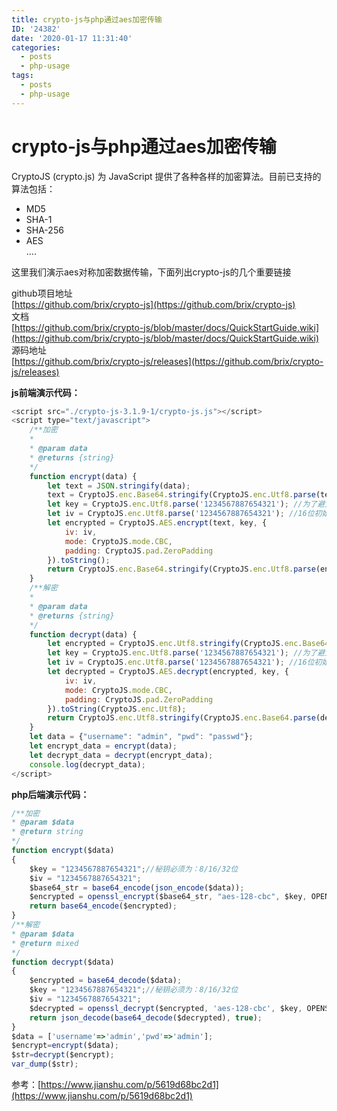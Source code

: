 ```yaml
---
title: crypto-js与php通过aes加密传输
ID: '24382'
date: '2020-01-17 11:31:40'
categories:
  - posts
  - php-usage
tags:
  - posts
  - php-usage
---
```


# crypto-js与php通过aes加密传输

CryptoJS (crypto.js) 为 JavaScript 提供了各种各样的加密算法。目前已支持的算法包括：

- MD5
- SHA-1
- SHA-256
- AES  
    ....

这里我们演示aes对称加密数据传输，下面列出crypto-js的几个重要链接

github项目地址  
[https://github.com/brix/crypto-js](https://github.com/brix/crypto-js)  
文档  
[https://github.com/brix/crypto-js/blob/master/docs/QuickStartGuide.wiki](https://github.com/brix/crypto-js/blob/master/docs/QuickStartGuide.wiki)  
源码地址  
[https://github.com/brix/crypto-js/releases](https://github.com/brix/crypto-js/releases)

**js前端演示代码：**

``` js 
<script src="./crypto-js-3.1.9-1/crypto-js.js"></script>
<script type="text/javascript">
    /**加密
    *
    * @param data
    * @returns {string}
    */
    function encrypt(data) {
        let text = JSON.stringify(data);
        text = CryptoJS.enc.Base64.stringify(CryptoJS.enc.Utf8.parse(text)).toString();
        let key = CryptoJS.enc.Utf8.parse('1234567887654321'); //为了避免补位，直接用16位的秘钥
        let iv = CryptoJS.enc.Utf8.parse('1234567887654321'); //16位初始向量
        let encrypted = CryptoJS.AES.encrypt(text, key, {
            iv: iv,
            mode: CryptoJS.mode.CBC,
            padding: CryptoJS.pad.ZeroPadding
        }).toString();
        return CryptoJS.enc.Base64.stringify(CryptoJS.enc.Utf8.parse(encrypted)).toString();
    }
    /**解密
    *
    * @param data
    * @returns {string}
    */
    function decrypt(data) {
        let encrypted = CryptoJS.enc.Utf8.stringify(CryptoJS.enc.Base64.parse(data)).toString();
        let key = CryptoJS.enc.Utf8.parse('1234567887654321'); //为了避免补位，直接用16位的秘钥
        let iv = CryptoJS.enc.Utf8.parse('1234567887654321'); //16位初始向量
        let decrypted = CryptoJS.AES.decrypt(encrypted, key, {
            iv: iv,
            mode: CryptoJS.mode.CBC,
            padding: CryptoJS.pad.ZeroPadding
        }).toString(CryptoJS.enc.Utf8);
        return CryptoJS.enc.Utf8.stringify(CryptoJS.enc.Base64.parse(decrypted)).toString();
    }
    let data = {"username": "admin", "pwd": "passwd"};
    let encrypt_data = encrypt(data);
    let decrypt_data = decrypt(encrypt_data);
    console.log(decrypt_data);
</script>
```

**php后端演示代码：**

``` js 
/**加密
* @param $data
* @return string
*/
function encrypt($data)
{
    $key = "1234567887654321";//秘钥必须为：8/16/32位
    $iv = "1234567887654321";
    $base64_str = base64_encode(json_encode($data));
    $encrypted = openssl_encrypt($base64_str, "aes-128-cbc", $key, OPENSSL_ZERO_PADDING, $iv);
    return base64_encode($encrypted);
}
/**解密
* @param $data
* @return mixed
*/
function decrypt($data)
{
    $encrypted = base64_decode($data);
    $key = "1234567887654321";//秘钥必须为：8/16/32位
    $iv = "1234567887654321";
    $decrypted = openssl_decrypt($encrypted, 'aes-128-cbc', $key, OPENSSL_ZERO_PADDING, $iv);
    return json_decode(base64_decode($decrypted), true);
}
$data = ['username'=>'admin','pwd'=>'admin'];
$encrypt=encrypt($data);
$str=decrypt($encrypt);
var_dump($str);
```

参考：[https://www.jianshu.com/p/5619d68bc2d1](https://www.jianshu.com/p/5619d68bc2d1)
 
